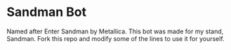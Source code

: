 
# Sandman Bot

Named after Enter Sandman by Metallica. This bot was made for my stand, Sandman. Fork this repo and modify some of the lines to use it for yourself.
